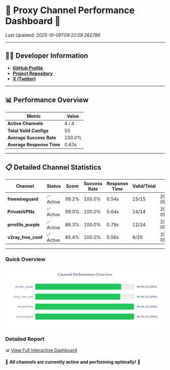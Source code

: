 # 🌟 Proxy Channel Performance Dashboard 🌟

_Last Updated: 2025-10-09T09:22:09.262786_

---

## 👩‍💻 Developer Information

- **[GitHub Profile](https://github.com/4n0nymou3)**  
- **[Project Repository](https://github.com/4n0nymou3/multi-proxy-config-fetcher)**  
- **[X (Twitter)](https://x.com/4n0nymou3)**  

---

## 📊 Performance Overview

| Metric                | Value       |
|-----------------------|-------------|
| **Active Channels**   | 4 / 4       |
| **Total Valid Configs** | 50          |
| **Average Success Rate** | 100.0%      |
| **Average Response Time** | 0.63s       |

---

## 📋 Detailed Channel Statistics

| Channel          | Status     | Score  | Success Rate | Response Time | Valid/Total | Last Success               |
|------------------|------------|--------|--------------|---------------|-------------|----------------------------|
| **freewireguard**  | ✅ Active  | 99.2%  | 100.0% | 0.54s         | 15/15       | 2025-10-09T09:22:09.261092 |
| **PrivateVPNs**  | ✅ Active  | 99.0%  | 100.0% | 0.64s         | 14/14       | 2025-10-09T09:22:08.691531 |
| **prrofile_purple**  | ✅ Active  | 86.3%  | 100.0% | 0.79s         | 12/24       | 2025-10-09T09:22:07.381803 |
| **v2ray_free_conf**  | ✅ Active  | 85.4%  | 100.0% | 0.56s         | 9/20       | 2025-10-09T09:22:08.005460 |

---

### Quick Overview
<div align="center">
  <a href="https://raw.githubusercontent.com/nullluser/NullRepo/refs/heads/main/assets/channel_stats_chart.svg">
    <img src="https://raw.githubusercontent.com/nullluser/NullRepo/refs/heads/main/assets/channel_stats_chart.svg" alt="Source Performance Statistics" width="800">
  </a>
</div>

### Detailed Report
📊 [View Full Interactive Dashboard](https://htmlpreview.github.io/?https://github.com/nullluser/NullRepo/blob/main/assets/performance_report.html)

🎉 **All channels are currently active and performing optimally!** 🎉

